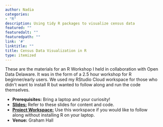 ```yaml
---
author: Nadia
categories:
- "R"
description: Using tidy R packages to visualize census data
featured: ""
featuredalt: ""
featuredpath: ""
link: '#'
linktitle: ""
title: Census Data Visualization in R 
type: itemized
---
```



These are the materials for an R Workshop I held in collaboration with Open Data Delaware. 
It was in the form of a 2.5 hour workshop for R beginner/early users.
We used my RStudio Cloud workspace for those who didn't want to install R but wanted to follow along and run the code themselves.

- **Prerequisites:** Bring a laptop and your curiosity!
- [**Slides:**](https://nadiantony.netlify.com/slides/presentation.html) Refer to these slides for content and code. 
- [**Project Workspace:**](https://rstudio.cloud/project/355872) Use this workspace if you would like to follow along without installing R on your laptop.
- **Venue:** Graham Hall

